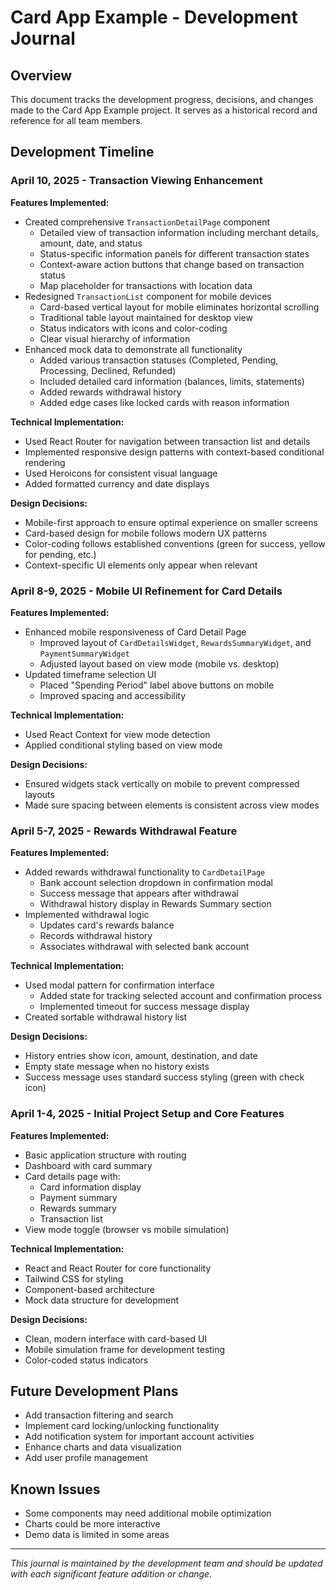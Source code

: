 # Card App Example - Development Journal

## Overview
This document tracks the development progress, decisions, and changes made to the Card App Example project. It serves as a historical record and reference for all team members.

## Development Timeline

### April 10, 2025 - Transaction Viewing Enhancement
**Features Implemented:**
- Created comprehensive `TransactionDetailPage` component
  - Detailed view of transaction information including merchant details, amount, date, and status
  - Status-specific information panels for different transaction states
  - Context-aware action buttons that change based on transaction status
  - Map placeholder for transactions with location data
- Redesigned `TransactionList` component for mobile devices
  - Card-based vertical layout for mobile eliminates horizontal scrolling
  - Traditional table layout maintained for desktop view
  - Status indicators with icons and color-coding
  - Clear visual hierarchy of information
- Enhanced mock data to demonstrate all functionality
  - Added various transaction statuses (Completed, Pending, Processing, Declined, Refunded)
  - Included detailed card information (balances, limits, statements)
  - Added rewards withdrawal history
  - Added edge cases like locked cards with reason information

**Technical Implementation:**
- Used React Router for navigation between transaction list and details
- Implemented responsive design patterns with context-based conditional rendering
- Used Heroicons for consistent visual language
- Added formatted currency and date displays

**Design Decisions:**
- Mobile-first approach to ensure optimal experience on smaller screens
- Card-based design for mobile follows modern UX patterns
- Color-coding follows established conventions (green for success, yellow for pending, etc.)
- Context-specific UI elements only appear when relevant

### April 8-9, 2025 - Mobile UI Refinement for Card Details
**Features Implemented:**
- Enhanced mobile responsiveness of Card Detail Page
  - Improved layout of `CardDetailsWidget`, `RewardsSummaryWidget`, and `PaymentSummaryWidget`
  - Adjusted layout based on view mode (mobile vs. desktop)
- Updated timeframe selection UI
  - Placed "Spending Period" label above buttons on mobile
  - Improved spacing and accessibility

**Technical Implementation:**
- Used React Context for view mode detection
- Applied conditional styling based on view mode

**Design Decisions:**
- Ensured widgets stack vertically on mobile to prevent compressed layouts
- Made sure spacing between elements is consistent across view modes

### April 5-7, 2025 - Rewards Withdrawal Feature
**Features Implemented:**
- Added rewards withdrawal functionality to `CardDetailPage`
  - Bank account selection dropdown in confirmation modal
  - Success message that appears after withdrawal
  - Withdrawal history display in Rewards Summary section
- Implemented withdrawal logic
  - Updates card's rewards balance
  - Records withdrawal history
  - Associates withdrawal with selected bank account

**Technical Implementation:**
- Used modal pattern for confirmation interface
  - Added state for tracking selected account and confirmation process
  - Implemented timeout for success message display
- Created sortable withdrawal history list

**Design Decisions:**
- History entries show icon, amount, destination, and date
- Empty state message when no history exists
- Success message uses standard success styling (green with check icon)

### April 1-4, 2025 - Initial Project Setup and Core Features
**Features Implemented:**
- Basic application structure with routing
- Dashboard with card summary
- Card details page with:
  - Card information display
  - Payment summary
  - Rewards summary
  - Transaction list
- View mode toggle (browser vs mobile simulation)

**Technical Implementation:**
- React and React Router for core functionality
- Tailwind CSS for styling
- Component-based architecture
- Mock data structure for development

**Design Decisions:**
- Clean, modern interface with card-based UI
- Mobile simulation frame for development testing
- Color-coded status indicators

## Future Development Plans
- Add transaction filtering and search
- Implement card locking/unlocking functionality
- Add notification system for important account activities
- Enhance charts and data visualization
- Add user profile management

## Known Issues
- Some components may need additional mobile optimization
- Charts could be more interactive
- Demo data is limited in some areas

---

*This journal is maintained by the development team and should be updated with each significant feature addition or change.*
